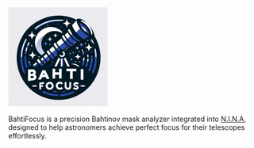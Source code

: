 ﻿<img src="./logo.png" width="200" height="200" />

BahtiFocus is a precision Bahtinov mask analyzer integrated into [N.I.N.A](https://nighttime-imaging.eu/), designed to help astronomers achieve perfect focus for their telescopes effortlessly.

